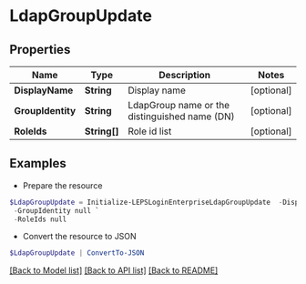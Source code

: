 # LdapGroupUpdate
## Properties

Name | Type | Description | Notes
------------ | ------------- | ------------- | -------------
**DisplayName** | **String** | Display name | [optional] 
**GroupIdentity** | **String** | LdapGroup name or the distinguished name (DN) | [optional] 
**RoleIds** | **String[]** | Role id list | [optional] 

## Examples

- Prepare the resource
```powershell
$LdapGroupUpdate = Initialize-LEPSLoginEnterpriseLdapGroupUpdate  -DisplayName null `
 -GroupIdentity null `
 -RoleIds null
```

- Convert the resource to JSON
```powershell
$LdapGroupUpdate | ConvertTo-JSON
```

[[Back to Model list]](../README.md#documentation-for-models) [[Back to API list]](../README.md#documentation-for-api-endpoints) [[Back to README]](../README.md)


